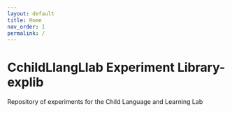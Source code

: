 ```yaml
---
layout: default
title: Home
nav_order: 1
permalink: /
---
```


# CchildLlangLlab Experiment Library-explib
Repository of experiments for the Child Language and Learning Lab
<!--stackedit_data:
eyJoaXN0b3J5IjpbNDg5OTM1ODA4XX0=
-->